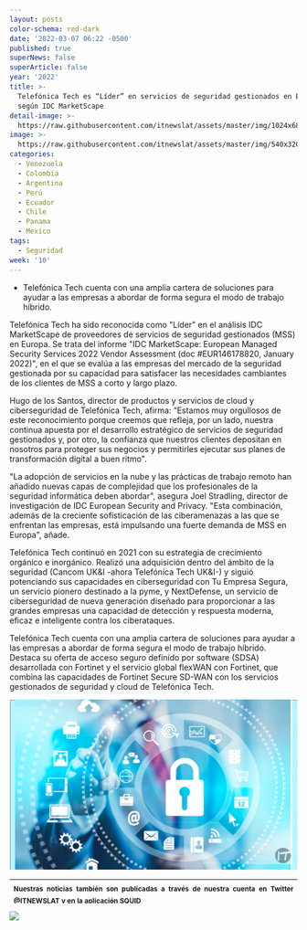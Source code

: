 ```yaml
---
layout: posts
color-schema: red-dark
date: '2022-03-07 06:22 -0500'
published: true
superNews: false
superArticle: false
year: '2022'
title: >-
  Telefónica Tech es “Líder” en servicios de seguridad gestionados en Europa,
  según IDC MarketScape
detail-image: >-
  https://raw.githubusercontent.com/itnewslat/assets/master/img/1024x680/seguridad-g.jpg
image: >-
  https://raw.githubusercontent.com/itnewslat/assets/master/img/540x320/seguridad-p.jpg
categories:
  - Venezuela
  - Colombia
  - Argentina
  - Perú
  - Ecuador
  - Chile
  - Panama
  - Mexico
tags:
  - Seguridad
week: '10'
---
```

- Telefónica Tech cuenta con una amplia cartera de soluciones para ayudar a las empresas a abordar de forma segura el modo de trabajo híbrido.
 
Telefónica Tech ha sido reconocida como "Líder" en el análisis IDC MarketScape de proveedores de servicios de seguridad gestionados (MSS) en Europa. Se trata del informe "IDC MarketScape: European Managed Security Services 2022 Vendor Assessment (doc #EUR146178820, January 2022)", en el que se evalúa a las empresas del mercado de la seguridad gestionada por su capacidad para satisfacer las necesidades cambiantes de los clientes de MSS a corto y largo plazo.
 
Hugo de los Santos, director de productos y servicios de cloud y ciberseguridad de Telefónica Tech, afirma: “Estamos muy orgullosos de este reconocimiento porque creemos que refleja, por un lado, nuestra continua apuesta por el desarrollo estratégico de servicios de seguridad gestionados y, por otro, la confianza que nuestros clientes depositan en nosotros para proteger sus negocios y permitirles ejecutar sus planes de transformación digital a buen ritmo".
 
"La adopción de servicios en la nube y las prácticas de trabajo remoto han añadido nuevas capas de complejidad que los profesionales de la seguridad informática deben abordar", asegura Joel Stradling, director de investigación de IDC European Security and Privacy. "Esta combinación, además de la creciente sofisticación de las ciberamenazas a las que se enfrentan las empresas, está impulsando una fuerte demanda de MSS en Europa", añade.
 
Telefónica Tech continuó en 2021 con su estrategia de crecimiento orgánico e inorgánico. Realizó una adquisición dentro del ámbito de la seguridad (Cancom UK&I -ahora Telefónica Tech UK&I-) y siguió potenciando sus capacidades en ciberseguridad con Tu Empresa Segura, un servicio pionero destinado a la pyme, y NextDefense, un servicio de ciberseguridad de nueva generación diseñado para proporcionar a las grandes empresas una capacidad de detección y respuesta moderna, eficaz e inteligente contra los ciberataques.
 
Telefónica Tech cuenta con una amplia cartera de soluciones para ayudar a las empresas a abordar de forma segura el modo de trabajo híbrido. Destaca su oferta de acceso seguro definido por software (SDSA) desarrollada con Fortinet y el servicio global flexWAN con Fortinet, que combina las capacidades de Fortinet Secure SD-WAN con los servicios gestionados de seguridad y cloud de Telefónica Tech.

![](https://raw.githubusercontent.com/itnewslat/assets/master/img/540x320/seguridad-p.jpg)


<table style="height: 42px;" width="569">
<tbody>
<tr>
<td style="text-align: justify;"><sub><strong>Nuestras noticias también son publicadas a través de nuestra cuenta en Twitter <a href="https://twitter.com/itnewslat?lang=es">@ITNEWSLAT</a> y en la aplicación <a href="https://squidapp.co/en/">SQUID</a></strong></sub></td>
</tr>
</tbody>
</table>

<img src="https://tracker.metricool.com/c3po.jpg?hash=56f88a41e39ab42c063cc51676587a04"/>

